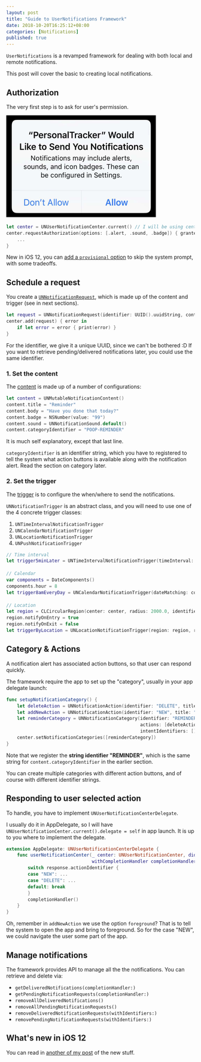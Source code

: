 ```yaml
---
layout: post
title: "Guide to UserNotifications Framework"
date: 2018-10-20T16:25:12+08:00
categories: [Notifications]
published: true
---
```


`UserNotifications` is a revamped framework for dealing with both local and remote notifications.

This post will cover the basic to creating local notifications.

## Authorization

The very first step is to ask for user's permission.

![](/images/usernotifications-alert.png)

```swift
let center = UNUserNotificationCenter.current() // I will be using center as a "shorthand" from now on
center.requestAuthorization(options: [.alert, .sound, .badge]) { granted, error in
    ...
}
```

New in iOS 12, you can [add a `provisional` option](/2018/10/08/new-in-unusernotificationcenter-for-ios-12/) to skip the system prompt, with some tradeoffs.

## Schedule a request

You create a [`UNNotificationRequest`](https://developer.apple.com/documentation/usernotifications/unnotificationrequest), which is made up of the content and trigger (see in next sections).

```swift
let request = UNNotificationRequest(identifier: UUID().uuidString, content: content, trigger: trigger)
center.add(request) { error in
    if let error = error { print(error) }
}
```

For the identifier, we give it a unique UUID, since we can't be bothered :D If you want to retrieve pending/delivered notifications later, you could use the same identifier.

### 1. Set the content

The [content](https://developer.apple.com/documentation/usernotifications/unnotificationcontent) is made up of a number of configurations:

```swift
let content = UNMutableNotificationContent()
content.title = "Reminder"
content.body = "Have you done that today?"
content.badge = NSNumber(value: "99")
content.sound = UNNotificationSound.default()
content.categoryIdentifier = "POOP-REMINDER"
```

It is much self explanatory, except that last line.

`categoryIdentifier` is an identifier string, which you have to registered to tell the system what action buttons is available along with the notification alert. Read the section on category later.

### 2. Set the trigger

The [trigger](https://developer.apple.com/documentation/usernotifications/unnotificationtrigger) is to configure the when/where to send the notifications.

`UNNotificationTrigger` is an abstract class, and you will need to use one of the 4 concrete trigger classes:

1. `UNTimeIntervalNotificationTrigger`
2. `UNCalendarNotificationTrigger`
3. `UNLocationNotificationTrigger`
4. `UNPushNotificationTrigger`

```swift
// Time interval
let trigger5minLater = UNTimeIntervalNotificationTrigger(timeInterval: 5*60, repeats: false)

// Calendar
var components = DateComponents()
components.hour = 8
let trigger8amEveryDay = UNCalendarNotificationTrigger(dateMatching: components, repeats: true)

// Location
let region = CLCircularRegion(center: center, radius: 2000.0, identifier: "YISHUN-WALL")
region.notifyOnEntry = true
region.notifyOnExit = false
let triggerByLocation = UNLocationNotificationTrigger(region: region, repeats: false)
```

## Category & Actions

A notification alert has associated action buttons, so that user can respond quickly.

The framework require the app to set up the "category", usually in your app delegate launch:

```swift
func setupNotificationCategory() {
    let deleteAction = UNNotificationAction(identifier: "DELETE", title: "Delete", options: .destructive)
    let addNewAction = UNNotificationAction(identifier: "NEW", title: "Add New"), options: .foreground)
    let reminderCategory = UNNotificationCategory(identifier: "REMINDER",
                                                  actions: [deleteAction, addNewAction],
                                                  intentIdentifiers: [])
    center.setNotificationCategories([reminderCategory])
}
```

Note that we register the **string identifier "REMINDER"**, which is the same string for `content.categoryIdentifier` in the earlier section.

You can create multiple categories with different action buttons, and of course with different identifier strings.

## Responding to user selected action

To handle, you have to implement `UNUserNotificationCenterDelegate`.

I usually do it in AppDelegate, so I will have `UNUserNotificationCenter.current().delegate = self` in app launch. It is up to you where to implement the delegate.

```swift
extension AppDelegate: UNUserNotificationCenterDelegate {
    func userNotificationCenter(_ center: UNUserNotificationCenter, didReceive response: UNNotificationResponse,
                                withCompletionHandler completionHandler: @escaping () -> Void) {
        switch response.actionIdentifier {
        case "NEW": ...
        case "DELETE": ...
        default: break
        }
        completionHandler()
    }
}
```

Oh, remember in `addNewAction` we use the option `foreground`? That is to tell the system to open the app and bring to foreground. So for the case "NEW", we could navigate the user some part of the app.

## Manage notifications

The framework provides API to manage all the the notifications. You can retrieve and delete via:

- `getDeliveredNotifications(completionHandler:)`
- `getPendingNotificationRequests(completionHandler:)`
- `removeAllDeliveredNotifications()`
- `removeAllPendingNotificationRequests()`
- `removeDeliveredNotificationRequests(withIdentifiers:)`
- `removePendingNotificationRequests(withIdentifiers:)`

## What's new in iOS 12

You can read in [another of my post](/2018/10/08/new-in-unusernotificationcenter-for-ios-12/) of the new stuff.
